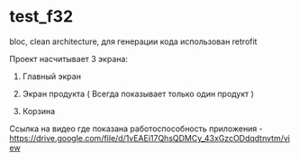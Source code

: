 # test_f32

bloc, clean architecture, для генерации кода использован retrofit



Проект насчитывает 3 экрана:

1. Главный экран

2. Экран продукта ( Всегда показывает только один продукт )

3. Корзина



Ссылка на видео где показана работоспособность приложения - https://drive.google.com/file/d/1vEAEi17QhsQDMCy_43xGzcODdqdtnvtm/view
